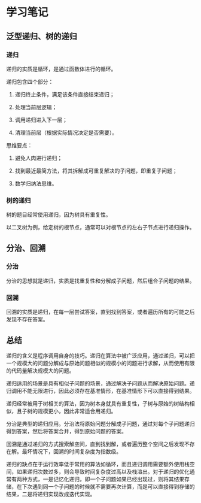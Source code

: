 # 学习笔记

##  泛型递归、树的递归

### 递归

递归的实质是循环，是通过函数体进行的循环。

递归包含四个部分：

1. 递归终止条件，满足该条件直接结束递归；

2. 处理当前层逻辑；

3. 调用递归进入下一层；

4. 清理当前层（根据实际情况决定是否需要）。

思维要点：

1. 避免人肉进行递归；

2. 找到最近最简方法，将其拆解成可重复解决的子问题，即重复子问题；

3. 数学归纳法思维。

### 树的递归

树的题目经常使用递归，因为树具有重复性。

以二叉树为例，给定树的根节点，通常可以对根节点的左右子节点进行递归操作。

## 分治、回溯

### 分治

分治的思想就是递归，实质是找重复性和分解成子问题，然后组合子问题的结果。

### 回溯

回溯的实质是递归，在每一层尝试答案，直到找到答案，或者遍历所有的可能之后发现不存在答案。

## 总结

递归的含义是程序调用自身的技巧。递归在算法中被广泛应用，通过递归，可以把一个规模大的问题分解成与原始问题相似的规模小的问题进行求解，从而使用有限的代码量解决规模大的问题。

递归适用的场景是具有相似子问题的场景，通过解决子问题从而解决原始问题。递归调用不能无限进行，因此必须存在基准情形，在基准情形下可以直接得到结果。

递归经常被用于树相关的算法，因为树本身就具有重复性，子树与原始的树结构相似，且子树的规模更小，因此非常适合用递归。

分治是典型的递归应用。分治法将原始问题分解成子问题，通过对每个子问题递归得到答案，然后将答案合并，得到原始问题的答案。

回溯是通过递归的方式搜索解空间，直到找到解，或者遍历整个空间之后发现不存在解。最坏情况下，回溯的时间复杂度为指数级。

递归的缺点在于运行效率低于常用的算法如循环，而且递归调用需要额外使用栈空间，如果递归次数过多，则会导致时间复杂度过高以及栈溢出。对于递归的优化通常有两种方式，一是记忆化递归，即一个子问题如果已经出现过，则将其结果存储，在下次遇到同一个子问题的时候就不需要再次计算，而是可以直接得到存储的结果，二是将递归实现改成迭代实现。
